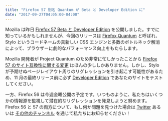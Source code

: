 ```yaml
---
title: "Firefox 57 別名 Quantum が Beta と Developer Edition に"
date: "2017-09-27T04:05:00-04:00"
---
```

Mozilla は昨日 [Firefox 57 Beta と Developer Edition](https://www.mozilla.org/firefox/channel/desktop/) を公開しました。すでに知っているかもしれませんが、今回のリリースは [Firefox Quantum](https://medium.com/mozilla-japan/firefox-quantum-beta-developer-edition-b1f17a4c61d4) と呼ばれ、Stylo というコードネームの真新しい CSS エンジンと多数のボトルネック解消によって、ブラウザーに劇的なパフォーマンス向上をもたらします。

Mozilla 開発者が Project Quantum のため非常に忙しかったことから [Firefox 57 のサイト互換性に関する変更](https://www.fxsitecompat.com/ja/versions/57/) はほんの少ししかありません。しかし、Stylo が予期せぬページレイアウト周りのリグレッションを引き起こす可能性があるため、11 月の最終リリース前に必ず [Developer Edition](https://www.mozilla.org/firefox/developer/) であなたのサイトをテストしてください。

一方、Firefox 56 は今週金曜公開の予定です。いつものように、私たちはいくつかの情報源を監視して潜在的なリグレッションを発見しようと努めます。Firefox 56 と 57 の両方について、もし何か問題を見つけた場合は [Twitter](https://twitter.com/FxSiteCompat) あるいは [その他のチャンネル](https://www.fxsitecompat.com/ja/contribute/) を通じて私たちにお知らせください！
